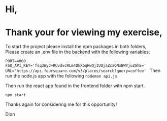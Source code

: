 
# Hi,
# Thank your for viewing my exercise,

To start the project please install the npm packages in both folders,\
Please create an .env file in the backend with the following variables:

`PORT=4000
FSQ_API_KEY='fsq3Wy3+RUvdvcRLm4DkXbqHwQjIUUjaZcaQNxBWYjuZGhE='
URL='https://api.foursquare.com/v3/places/search?query=coffee'
`
Then run the node.js app with the following
`nodemon api.js`

Then run the react app found in the frontend folder with npm start.

`npm start`

Thanks again for considering me for this opportunity!

Dion
